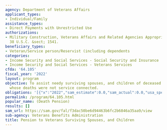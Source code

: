 ```yaml
---
agency: Department of Veterans Affairs
applicant_types:
- Individual/Family
assistance_types:
- Direct Payments with Unrestricted Use
authorizations:
- Military Construction, Veterans Affairs and Related Agencies Appropriations Act.
  38 U.S.C. &sect; 1541.
beneficiary_types:
- Veteran/Service person/Reservist (including dependents
categories:
- Income Security and Social Services - Social Security and Insurance
- Income Security and Social Services - Veterans Services
cfda: '64.105'
fiscal_year: '2022'
layout: program
objective: To assist needy surviving spouses, and children of deceased war-time veterans
  whose deaths were not service connected.
obligations: '[{"x":"2022","sam_estimate":0.0,"sam_actual":0.0,"usa_spending_actual":735429987.0},{"x":"2023","sam_estimate":0.0,"sam_actual":0.0,"usa_spending_actual":532295143.0},{"x":"2024","sam_estimate":0.0,"sam_actual":0.0,"usa_spending_actual":0.0}]'
permalink: /program/64.105.html
popular_name: (Death Pension)
results: []
sam_url: https://sam.gov/fal/f3dac50be6d94463b6fc2b6846a35aa9/view
sub-agency: Veterans Benefits Administration
title: Pension to Veterans Surviving Spouses, and Children
---
```

